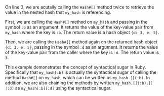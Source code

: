 On line 3, we are acutally calling the `Hash#[]` method twice to retrieve the value in the nested hash that `my_hash` is referencing.

First, we are calling the `Hash#[]` method on `my_hash` and passing in the symbol `:b` as an argument. It returns the value of the key-value pair from `my_hash` where the key is `:b`. The return value is a hash object `{d: 3, e: 5}`.

Then, we are calling the `Hash#[]` method again on the returned hash object `{d: 3, e: 5}`, passing in the symbol `:d` as an argument. It returns the value of the key-value pair from the caller where the key is `:d`. The return value is `3`.

This example demonstrates the concept of syntactical sugar in Ruby. Specifically that `my_hash[:b]` is actually the syntactical sugar of calling the method `Hash#[]` on `my_hash`, which can be written as `my_hash.[](:b)`. In addition, we are also chaining the methods by written `my_hash.[](:b).[](:d)` as `my_hash[:b][:d]` using the syntactical sugar.